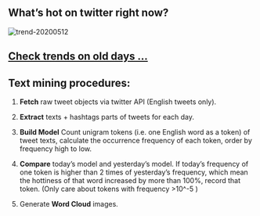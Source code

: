 ## What’s hot on twitter right now?

![trend-20200512][wordcloud]

[wordcloud]: https://raw.githubusercontent.com/xdqc/tweet-trend-everyday/master/word-cloud/trend-20200512.png?token=AF5V4P7ADR6KQBZ4CEDTNIK6AXRMU "trend-20200512"

## [Check trends on old days ...](https://github.com/xdqc/tweet-trend-everyday/tree/master/word-cloud)

## Text mining procedures:

1. **Fetch** raw tweet objects via twitter API (English tweets only).

2. **Extract** texts + hashtags parts of tweets for each day.

3. **Build Model** Count unigram tokens (i.e. one English word as a token) of tweet texts, calculate the occurrence frequency of each token, order by frequency high to low.

4. **Compare** today’s model and yesterday’s model. If today’s frequency of one token is higher than 2 times of yesterday’s frequency, which mean the hottiness of that word increased by more than 100%, record that token. (Only care about tokens with frequency >10^-5 )

5. Generate **Word Cloud** images.
